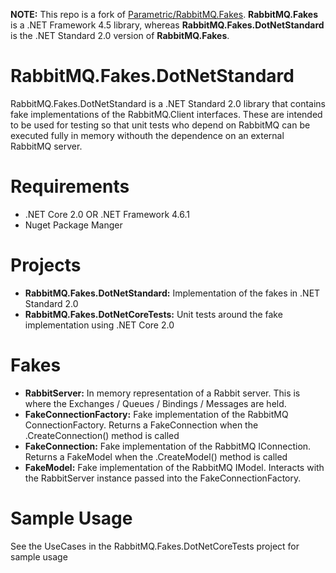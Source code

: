 __NOTE:__ This repo is a fork of [Parametric/RabbitMQ.Fakes](https://github.com/Parametric/RabbitMQ.Fakes). __RabbitMQ.Fakes__ is a .NET Framework 4.5 library, whereas __RabbitMQ.Fakes.DotNetStandard__ is the .NET Standard 2.0 version of __RabbitMQ.Fakes__.

# RabbitMQ.Fakes.DotNetStandard
RabbitMQ.Fakes.DotNetStandard is a .NET Standard 2.0 library that contains fake implementations of the RabbitMQ.Client interfaces.  These are intended to be used for testing so that unit tests who depend on RabbitMQ can be executed fully in memory withouth the dependence on an external RabbitMQ server.

# Requirements
* .NET Core 2.0 OR .NET Framework 4.6.1
* Nuget Package Manger

# Projects
* __RabbitMQ.Fakes.DotNetStandard:__ Implementation of the fakes in .NET Standard 2.0
* __RabbitMQ.Fakes.DotNetCoreTests:__ Unit tests around the fake implementation using .NET Core 2.0

# Fakes
* __RabbitServer:__ In memory representation of a Rabbit server.  This is where the Exchanges / Queues / Bindings / Messages are held.
* __FakeConnectionFactory:__ Fake implementation of the RabbitMQ ConnectionFactory.  Returns a FakeConnection when the .CreateConnection() method is called
* __FakeConnection:__ Fake implementation of the RabbitMQ IConnection.  Returns a FakeModel when the .CreateModel() method is called
* __FakeModel:__ Fake implementation of the RabbitMQ IModel.  Interacts with the RabbitServer instance passed into the FakeConnectionFactory.

# Sample Usage
See the UseCases in the RabbitMQ.Fakes.DotNetCoreTests project for sample usage
